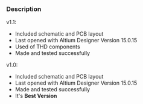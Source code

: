### Description

v1.1:
- Included schematic and PCB layout
- Last opened with Altium Designer Version 15.0.15
- Used of THD components
- Made and tested successfully

v1.0:
- Included schematic and PCB layout
- Last opened with Altium Designer Version 15.0.15
- Made and tested successfully
- It's **Best Version**

